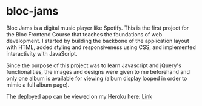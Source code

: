 # bloc-jams

Bloc Jams is a digital music player like Spotify. This is the first project for the Bloc Frontend Course that teaches the foundations of web development. I started by building the backbone of the application layout with HTML, added styling and responsiveness using CSS, and implemented interactivity with JavaScript.

Since the purpose of this project was to learn Javascript and jQuery's functionalities, the images and designs were given to me beforehand and only one album is available for viewing (album display looped in order to mimic a full album page). 

The deployed app can be viewed on my Heroku here: <a href="http://blocjamsjquery.herokuapp.com/">Link</a>
